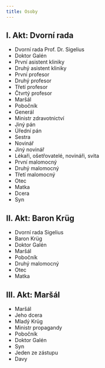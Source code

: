 ```yaml
---
title: Osoby
---
```


## I. Akt: Dvorní rada

- Dvorní rada Prof. Dr. Sigelius
- Doktor Galén
- První asistent kliniky
- Druhý asistent kliniky
- První profesor
- Druhý profesor
- Třetí profesor
- Čtvrtý profesor
- Maršál
- Pobočník
- Generál
- Ministr zdravotnictví
- Jiný pán
- Úřední pán
- Sestra
- Novinář
- Jiný novinář
- Lékaři, ošetřovatelé, novináři, svita
- První malomocný
- Druhý malomocný
- Třetí malomocný
- Otec
- Matka
- Dcera
- Syn

## II. Akt: Baron Krüg

- Dvorní rada Sigelius
- Baron Krüg
- Doktor Galén
- Maršál
- Pobočník
- Druhý malomocný
- Otec
- Matka

## III. Akt: Maršál

- Maršál
- Jeho dcera
- Mladý Krüg
- Ministr propagandy
- Pobočník
- Doktor Galén
- Syn
- Jeden ze zástupu
- Davy
